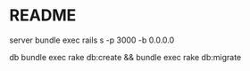 # README

server
bundle exec rails s -p 3000 -b 0.0.0.0

db
bundle exec rake db:create && bundle exec rake db:migrate
